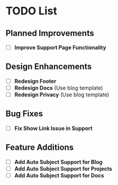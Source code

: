 # TODO List

## Planned Improvements
- [ ] **Improve Support Page Functionality**

## Design Enhancements
- [ ] **Redesign Footer**
- [ ] **Redesign Docs** (Use blog template)
- [ ] **Redesign Privacy** (Use blog template)

## Bug Fixes
- [ ] **Fix Show Link Issue in Support**

## Feature Additions
- [ ] **Add Auto Subject Support for Blog**
- [ ] **Add Auto Subject Support for Projects**
- [ ] **Add Auto Subject Support for Docs**

